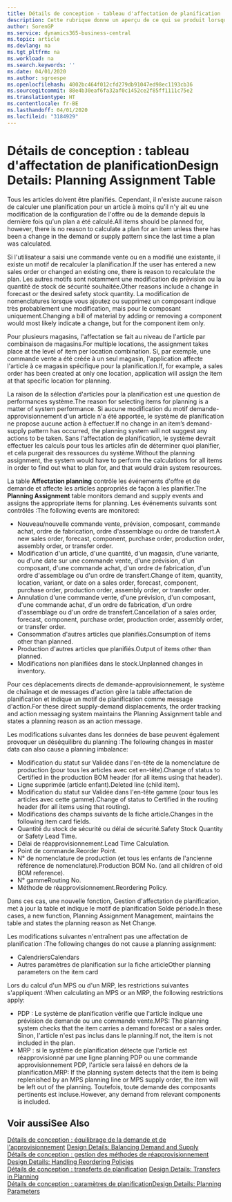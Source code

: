 ```yaml
---
title: Détails de conception - tableau d'affectation de planification | Microsoft Docs
description: Cette rubrique donne un aperçu de ce qui se produit lorsque vous modifiez la planification d'un article.
author: SorenGP
ms.service: dynamics365-business-central
ms.topic: article
ms.devlang: na
ms.tgt_pltfrm: na
ms.workload: na
ms.search.keywords: ''
ms.date: 04/01/2020
ms.author: sgroespe
ms.openlocfilehash: 4002bc464f012cfd279db91047ed98ec1193cb36
ms.sourcegitcommit: 88e4b30eaf6fa32af0c1452ce2f85ff1111c75e2
ms.translationtype: HT
ms.contentlocale: fr-BE
ms.lasthandoff: 04/01/2020
ms.locfileid: "3184929"
---
```

# <a name="design-details-planning-assignment-table"></a><span data-ttu-id="e10b8-103">Détails de conception : tableau d'affectation de planification</span><span class="sxs-lookup"><span data-stu-id="e10b8-103">Design Details: Planning Assignment Table</span></span>
<span data-ttu-id="e10b8-104">Tous les articles doivent être planifiés. Cependant, il n'existe aucune raison de calculer une planification pour un article à moins qu'il n'y ait eu une modification de la configuration de l'offre ou de la demande depuis la dernière fois qu'un plan a été calculé.</span><span class="sxs-lookup"><span data-stu-id="e10b8-104">All items should be planned for, however, there is no reason to calculate a plan for an item unless there has been a change in the demand or supply pattern since the last time a plan was calculated.</span></span>  

<span data-ttu-id="e10b8-105">Si l'utilisateur a saisi une commande vente ou en a modifié une existante, il existe un motif de recalculer la planification.</span><span class="sxs-lookup"><span data-stu-id="e10b8-105">If the user has entered a new sales order or changed an existing one, there is reason to recalculate the plan.</span></span> <span data-ttu-id="e10b8-106">Les autres motifs sont notamment une modification de prévision ou la quantité de stock de sécurité souhaitée.</span><span class="sxs-lookup"><span data-stu-id="e10b8-106">Other reasons include a change in forecast or the desired safety stock quantity.</span></span> <span data-ttu-id="e10b8-107">La modification de nomenclatures lorsque vous ajoutez ou supprimez un composant indique très probablement une modification, mais pour le composant uniquement.</span><span class="sxs-lookup"><span data-stu-id="e10b8-107">Changing a bill of material by adding or removing a component would most likely indicate a change, but for the component item only.</span></span>  

<span data-ttu-id="e10b8-108">Pour plusieurs magasins, l'affectation se fait au niveau de l'article par combinaison de magasins.</span><span class="sxs-lookup"><span data-stu-id="e10b8-108">For multiple locations, the assignment takes place at the level of item per location combination.</span></span> <span data-ttu-id="e10b8-109">Si, par exemple, une commande vente a été créée à un seul magasin, l'application affecte l'article à ce magasin spécifique pour la planification.</span><span class="sxs-lookup"><span data-stu-id="e10b8-109">If, for example, a sales order has been created at only one location, application will assign the item at that specific location for planning.</span></span>  

<span data-ttu-id="e10b8-110">La raison de la sélection d'articles pour la planification est une question de performances système.</span><span class="sxs-lookup"><span data-stu-id="e10b8-110">The reason for selecting items for planning is a matter of system performance.</span></span> <span data-ttu-id="e10b8-111">Si aucune modification du motif demande-approvisionnement d'un article n'a été apportée, le système de planification ne propose aucune action à effectuer.</span><span class="sxs-lookup"><span data-stu-id="e10b8-111">If no change in an item’s demand-supply pattern has occurred, the planning system will not suggest any actions to be taken.</span></span> <span data-ttu-id="e10b8-112">Sans l'affectation de planification, le système devrait effectuer les calculs pour tous les articles afin de déterminer quoi planifier, et cela purgerait des ressources du système.</span><span class="sxs-lookup"><span data-stu-id="e10b8-112">Without the planning assignment, the system would have to perform the calculations for all items in order to find out what to plan for, and that would drain system resources.</span></span>  

<span data-ttu-id="e10b8-113">La table **Affectation planning** contrôle les événements d'offre et de demande et affecte les articles appropriés de façon à les planifier.</span><span class="sxs-lookup"><span data-stu-id="e10b8-113">The **Planning Assignment** table monitors demand and supply events and assigns the appropriate items for planning.</span></span> <span data-ttu-id="e10b8-114">Les événements suivants sont contrôlés :</span><span class="sxs-lookup"><span data-stu-id="e10b8-114">The following events are monitored:</span></span>  

* <span data-ttu-id="e10b8-115">Nouveau/nouvelle commande vente, prévision, composant, commande achat, ordre de fabrication, ordre d'assemblage ou ordre de transfert.</span><span class="sxs-lookup"><span data-stu-id="e10b8-115">A new sales order, forecast, component, purchase order, production order, assembly order, or transfer order.</span></span>  
* <span data-ttu-id="e10b8-116">Modification d'un article, d'une quantité, d'un magasin, d'une variante, ou d'une date sur une commande vente, d'une prévision, d'un composant, d'une commande achat, d'un ordre de fabrication, d'un ordre d'assemblage ou d'un ordre de transfert.</span><span class="sxs-lookup"><span data-stu-id="e10b8-116">Change of item, quantity, location, variant, or date on a sales order, forecast, component, purchase order, production order, assembly order, or transfer order.</span></span>  
* <span data-ttu-id="e10b8-117">Annulation d'une commande vente, d'une prévision, d'un composant, d'une commande achat, d'un ordre de fabrication, d'un ordre d'assemblage ou d'un ordre de transfert.</span><span class="sxs-lookup"><span data-stu-id="e10b8-117">Cancellation of a sales order, forecast, component, purchase order, production order, assembly order, or transfer order.</span></span>  
* <span data-ttu-id="e10b8-118">Consommation d'autres articles que planifiés.</span><span class="sxs-lookup"><span data-stu-id="e10b8-118">Consumption of items other than planned.</span></span>  
* <span data-ttu-id="e10b8-119">Production d'autres articles que planifiés.</span><span class="sxs-lookup"><span data-stu-id="e10b8-119">Output of items other than planned.</span></span>  
* <span data-ttu-id="e10b8-120">Modifications non planifiées dans le stock.</span><span class="sxs-lookup"><span data-stu-id="e10b8-120">Unplanned changes in inventory.</span></span>  

<span data-ttu-id="e10b8-121">Pour ces déplacements directs de demande-approvisionnement, le système de chaînage et de messages d'action gère la table affectation de planification et indique un motif de planification comme message d'action.</span><span class="sxs-lookup"><span data-stu-id="e10b8-121">For these direct supply-demand displacements, the order tracking and action messaging system maintains the Planning Assignment table and states a planning reason as an action message.</span></span>  

<span data-ttu-id="e10b8-122">Les modifications suivantes dans les données de base peuvent également provoquer un déséquilibre du planning :</span><span class="sxs-lookup"><span data-stu-id="e10b8-122">The following changes in master data can also cause a planning imbalance:</span></span>  

* <span data-ttu-id="e10b8-123">Modification du statut sur Validée dans l'en-tête de la nomenclature de production (pour tous les articles avec cet en-tête).</span><span class="sxs-lookup"><span data-stu-id="e10b8-123">Change of status to Certified in the production BOM header (for all items using that header).</span></span>  
* <span data-ttu-id="e10b8-124">Ligne supprimée (article enfant).</span><span class="sxs-lookup"><span data-stu-id="e10b8-124">Deleted line (child item).</span></span>  
* <span data-ttu-id="e10b8-125">Modification du statut sur Validée dans l'en-tête gamme (pour tous les articles avec cette gamme).</span><span class="sxs-lookup"><span data-stu-id="e10b8-125">Change of status to Certified in the routing header (for all items using that routing).</span></span>  
* <span data-ttu-id="e10b8-126">Modifications des champs suivants de la fiche article.</span><span class="sxs-lookup"><span data-stu-id="e10b8-126">Changes in the following item card fields.</span></span>  
* <span data-ttu-id="e10b8-127">Quantité du stock de sécurité ou délai de sécurité.</span><span class="sxs-lookup"><span data-stu-id="e10b8-127">Safety Stock Quantity or Safety Lead Time.</span></span>  
* <span data-ttu-id="e10b8-128">Délai de réapprovisionnement.</span><span class="sxs-lookup"><span data-stu-id="e10b8-128">Lead Time Calculation.</span></span>  
* <span data-ttu-id="e10b8-129">Point de commande.</span><span class="sxs-lookup"><span data-stu-id="e10b8-129">Reorder Point.</span></span>  
* <span data-ttu-id="e10b8-130">N° de nomenclature de production (et tous les enfants de l'ancienne référence de nomenclature).</span><span class="sxs-lookup"><span data-stu-id="e10b8-130">Production BOM No. (and all children of old BOM reference).</span></span>  
* <span data-ttu-id="e10b8-131">N° gamme</span><span class="sxs-lookup"><span data-stu-id="e10b8-131">Routing No.</span></span>  
* <span data-ttu-id="e10b8-132">Méthode de réapprovisionnement.</span><span class="sxs-lookup"><span data-stu-id="e10b8-132">Reordering Policy.</span></span>  

<span data-ttu-id="e10b8-133">Dans ces cas, une nouvelle fonction, Gestion d'affectation de planification, met à jour la table et indique le motif de planification Solde période.</span><span class="sxs-lookup"><span data-stu-id="e10b8-133">In these cases, a new function, Planning Assignment Management, maintains the table and states the planning reason as Net Change.</span></span>  

<span data-ttu-id="e10b8-134">Les modifications suivantes n'entraînent pas une affectation de planification :</span><span class="sxs-lookup"><span data-stu-id="e10b8-134">The following changes do not cause a planning assignment:</span></span>  

* <span data-ttu-id="e10b8-135">Calendriers</span><span class="sxs-lookup"><span data-stu-id="e10b8-135">Calendars</span></span>  
* <span data-ttu-id="e10b8-136">Autres paramètres de planification sur la fiche article</span><span class="sxs-lookup"><span data-stu-id="e10b8-136">Other planning parameters on the item card</span></span>  

<span data-ttu-id="e10b8-137">Lors du calcul d'un MPS ou d'un MRP, les restrictions suivantes s'appliquent :</span><span class="sxs-lookup"><span data-stu-id="e10b8-137">When calculating an MPS or an MRP, the following restrictions apply:</span></span>  

* <span data-ttu-id="e10b8-138">PDP : Le système de planification vérifie que l'article indique une prévision de demande ou une commande vente.</span><span class="sxs-lookup"><span data-stu-id="e10b8-138">MPS: The planning system checks that the item carries a demand forecast or a sales order.</span></span> <span data-ttu-id="e10b8-139">Sinon, l'article n'est pas inclus dans le planning.</span><span class="sxs-lookup"><span data-stu-id="e10b8-139">If not, the item is not included in the plan.</span></span>  
* <span data-ttu-id="e10b8-140">MRP : si le système de planification détecte que l'article est réapprovisionné par une ligne planning PDP ou une commande approvisionnement PDP, l'article sera laissé en dehors de la planification.</span><span class="sxs-lookup"><span data-stu-id="e10b8-140">MRP: If the planning system detects that the item is being replenished by an MPS planning line or MPS supply order, the item will be left out of the planning.</span></span> <span data-ttu-id="e10b8-141">Toutefois, toute demande des composants pertinents est incluse.</span><span class="sxs-lookup"><span data-stu-id="e10b8-141">However, any demand from relevant components is included.</span></span>  

## <a name="see-also"></a><span data-ttu-id="e10b8-142">Voir aussi</span><span class="sxs-lookup"><span data-stu-id="e10b8-142">See Also</span></span>  
<span data-ttu-id="e10b8-143">[Détails de conception : équilibrage de la demande et de l'approvisionnement](design-details-balancing-demand-and-supply.md) </span><span class="sxs-lookup"><span data-stu-id="e10b8-143">[Design Details: Balancing Demand and Supply](design-details-balancing-demand-and-supply.md) </span></span>  
<span data-ttu-id="e10b8-144">[Détails de conception : gestion des méthodes de réapprovisionnement](design-details-handling-reordering-policies.md) </span><span class="sxs-lookup"><span data-stu-id="e10b8-144">[Design Details: Handling Reordering Policies](design-details-handling-reordering-policies.md) </span></span>  
<span data-ttu-id="e10b8-145">[Détails de conception : transferts de planification](design-details-transfers-in-planning.md) </span><span class="sxs-lookup"><span data-stu-id="e10b8-145">[Design Details: Transfers in Planning](design-details-transfers-in-planning.md) </span></span>  
[<span data-ttu-id="e10b8-146">Détails de conception : paramètres de planification</span><span class="sxs-lookup"><span data-stu-id="e10b8-146">Design Details: Planning Parameters</span></span>](design-details-planning-parameters.md)  
